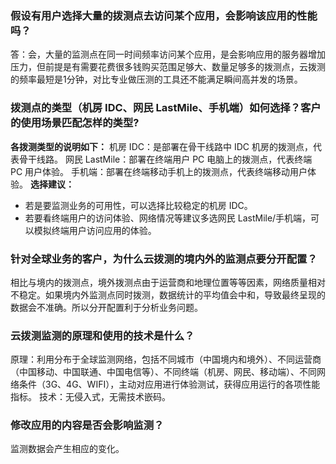 [](id:que1)
### 假设有用户选择大量的拨测点去访问某个应用，会影响该应用的性能吗？
答：会，大量的监测点在同一时间频率访问某个应用，是会影响应用的服务器增加压力，但前提是有需要花费很多钱购买范围足够大、数量足够多的拨测点，云拨测的频率最短是1分钟，对比专业做压测的工具还不能满足瞬间高并发的场景。

[](id:que2)
### 拨测点的类型（机房 IDC、网民 LastMile、手机端）如何选择？客户的使用场景匹配怎样的类型?
**各拨测类型的说明如下：**
机房 IDC：是部署在骨干线路中 IDC 机房的拨测点，代表骨干线路。
网民 LastMile：部署在终端用户 PC 电脑上的拨测点，代表终端 PC 用户体验。
手机端：部署在终端移动手机上的拨测点，代表终端移动用户体验。
**选择建议：**
- 若是要监测业务的可用性，可以选择比较稳定的机房 IDC。
- 若要看终端用户的访问体验、网络情况等建议多选网民 LastMile/手机端，可以模拟终端用户访问应用的体验。

[](id:que3)
### 针对全球业务的客户，为什么云拨测的境内外的监测点要分开配置？
相比与境内的拨测点，境外拨测点由于运营商和地理位置等等因素，网络质量相对不稳定。如果境内外监测点同时拨测，数据统计的平均值会中和，导致最终呈现的数据会不准确。所以分开配置利于分析业务问题。


[](id:que4)
### 云拨测监测的原理和使用的技术是什么？
原理：利用分布于全球监测网络，包括不同城市（中国境内和境外）、不同运营商（中国移动、中国联通、中国电信等）、不同终端（机房、网民、移动端）、不同网络条件（3G、4G、WIFI），主动对应用进行体验测试，获得应用运行的各项性能指标。
技术：无侵入式，无需技术嵌码。

[](id:que5)
### 修改应用的内容是否会影响监测？
监测数据会产生相应的变化。

